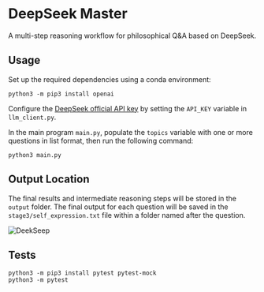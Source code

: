 # DeepSeek Master  

A multi-step reasoning workflow for philosophical Q&A based on DeepSeek.  

## Usage  

Set up the required dependencies using a conda environment:  

```  
python3 -m pip3 install openai  
```  

Configure the [DeepSeek official API key](https://platform.deepseek.com/api_keys) by setting the `API_KEY` variable in `llm_client.py`.  

In the main program `main.py`, populate the `topics` variable with one or more questions in list format, then run the following command:  

```  
python3 main.py  
```  

## Output Location  

The final results and intermediate reasoning steps will be stored in the `output` folder. The final output for each question will be saved in the `stage3/self_expression.txt` file within a folder named after the question.

![DeekSeep](https://github.com/user-attachments/assets/ef3cf3ac-d8b2-4180-bbea-4867ab80dc89)


## Tests  

```  
python3 -m pip3 install pytest pytest-mock
python3 -m pytest
```  